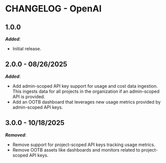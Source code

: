 # CHANGELOG - OpenAI


## 1.0.0

***Added***:

* Initial release.

## 2.0.0 - 08/26/2025

***Added***:

* Add admin-scoped API key support for usage and cost data ingestion. This ingests data for all projects in the organization if an admin-scoped API is provided.
* Add an OOTB dashboard that leverages new usage metrics provided by admin-scoped API keys.

## 3.0.0 - 10/18/2025


***Removed***:

* Remove support for project-scoped API keys tracking usage metrics.
* Remove OOTB assets like dashboards and monitors related to project-scoped API keys.